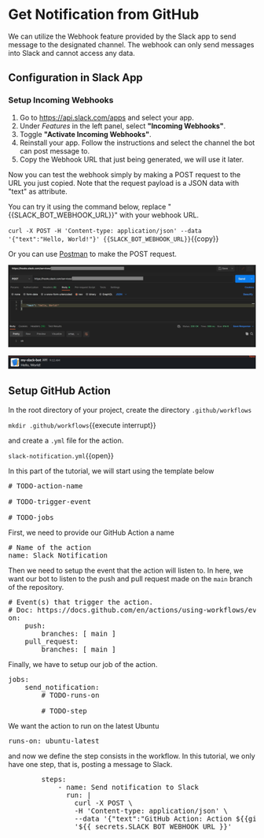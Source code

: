 # Get Notification from GitHub

We can utilize the Webhook feature provided by the Slack app to send message to the designated channel. The webhook can only send messages into Slack and cannot access any data.

## Configuration in Slack App

### Setup Incoming Webhooks

1. Go to https://api.slack.com/apps and select your app.
2. Under *Features* in the left panel, select **"Incoming Webhooks"**.
3. Toggle **"Activate Incoming Webhooks"**.
4. Reinstall your app. Follow the instructions and select the channel the bot can post message to.
5. Copy the Webhook URL that just being generated, we will use it later.

Now you can test the webhook simply by making a POST request to the URL you just copied. Note that the request payload is a JSON data with "text" as attribute.

You can try it using the command below, replace "{{SLACK_BOT_WEBHOOK_URL}}" with your webhook URL.

`curl -X POST -H 'Content-type: application/json' --data '{"text":"Hello, World!"}' {{SLACK_BOT_WEBHOOK_URL}}`{{copy}}

Or you can use [Postman](https://www.postman.com/) to make the POST request.

![Webhook test Postman](./assets/step4/webhook_test.jpg)

![Webhook test success](./assets/step4/webhook_test_success.jpg)

## Setup GitHub Action

In the root directory of your project, create the directory `.github/workflows`

`mkdir .github/workflows`{{execute interrupt}}

and create a `.yml` file for the action.

`slack-notification.yml`{{open}}

In this part of the tutorial, we will start using the template below

<pre class="file" data-filename="slack-notification.yml" data-target="replace">
# TODO-action-name

# TODO-trigger-event

# TODO-jobs
</pre>

First, we need to provide our GitHub Action a name

<pre class="file" data-filename="main.py" data-target="insert" data-marker="# TODO-action-name">
# Name of the action
name: Slack Notification</pre>

Then we need to setup the event that the action will listen to. In here, we want our bot to listen to the push and pull request made on the `main` branch of the repository.

<pre class="file" data-filename="main.py" data-target="insert" data-marker="# TODO-trigger-event">
# Event(s) that trigger the action.
# Doc: https://docs.github.com/en/actions/using-workflows/events-that-trigger-workflows#webhook-events
on:
    push:
        branches: [ main ]
    pull_request:
        branches: [ main ]</pre>

Finally, we have to setup our job of the action.

<pre class="file" data-filename="main.py" data-target="insert" data-marker="# TODO-jobs">
jobs:
	send_notification:
		# TODO-runs-on

		# TODO-step
</pre>

We want the action to run on the latest Ubuntu

<pre class="file" data-filename="main.py" data-target="insert" data-marker="# TODO-jobs">
runs-on: ubuntu-latest</pre>

and now we define the step consists in the workflow. In this tutorial, we only have one step, that is, posting a message to Slack.

<pre class="file" data-filename="main.py" data-target="insert" data-marker="# TODO-step">
        steps:
            - name: Send notification to Slack
              run: |
                curl -X POST \
                -H 'Content-type: application/json' \
                --data '{"text":"GitHub Action: Action ${{github.event_name}} is made on repository ${{github.event.repository.full_name}}."}' \
                '${{ secrets.SLACK_BOT_WEBHOOK_URL }}'</pre>
